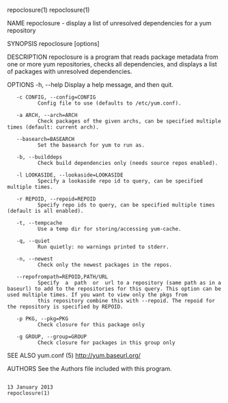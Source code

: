 repoclosure(1)                                                                                                                                                                                 repoclosure(1)



NAME
       repoclosure - display a list of unresolved dependencies for a yum repository

SYNOPSIS
       repoclosure [options]

DESCRIPTION
       repoclosure is a program that reads package metadata from one or more yum repositories, checks all dependencies, and displays a list of packages with unresolved dependencies.

OPTIONS
       -h, --help
              Display a help message, and then quit.

       -c CONFIG, --config=CONFIG
              Config file to use (defaults to /etc/yum.conf).

       -a ARCH, --arch=ARCH
              Check packages of the given archs, can be specified multiple times (default: current arch).

       --basearch=BASEARCH
              Set the basearch for yum to run as.

       -b, --builddeps
              Check build dependencies only (needs source repos enabled).

       -l LOOKASIDE, --lookaside=LOOKASIDE
              Specify a lookaside repo id to query, can be specified multiple times.

       -r REPOID, --repoid=REPOID
              Specify repo ids to query, can be specified multiple times (default is all enabled).

       -t, --tempcache
              Use a temp dir for storing/accessing yum-cache.

       -q, --quiet
              Run quietly: no warnings printed to stderr.

       -n, --newest
              Check only the newest packages in the repos.

       --repofrompath=REPOID,PATH/URL
              Specify  a  path  or  url to a repository (same path as in a baseurl) to add to the repositories for this query. This option can be used multiple times. If you want to view only the pkgs from
              this repository combine this with --repoid. The repoid for the repository is specified by REPOID.

       -p PKG, --pkg=PKG
              Check closure for this package only

       -g GROUP, --group=GROUP
              Check closure for packages in this group only


SEE ALSO
       yum.conf (5)
       http://yum.baseurl.org/


AUTHORS
       See the Authors file included with this program.



                                                                                               13 January 2013                                                                                 repoclosure(1)
